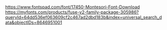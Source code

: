 

https://www.fontspad.com/font/17450-Montesori-Font-Download
https://myfonts.com/products/fuse-v2-family-package-305986?queryId=64dd536ef063609cf2c467ad2dbd183b&index=universal_search_data&objectIDs=8646951001



